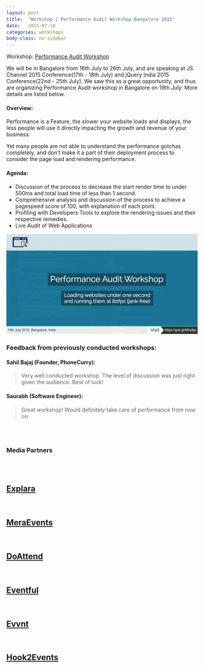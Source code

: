 ```yaml
---
layout: post
title:  "Workshop | Performance Audit Workshop Bangalore 2015"
date:   2015-07-19
categories: workshops
body-class: no-sidebar
---
```


Workshop: [Performance Audit Workshop](https://in.explara.com/e/performance-audit-workshop-bangalore-2015)<br>

We will be in Bangalore from 16th July to 26th July, and are speaking at JS Channel 2015 Conference(17th - 18th July) and jQuery India 2015 Conference(22nd - 25th July). We saw this as a great opportunity, and thus are organizing Performance Audit workshop in Bangalore on 19th July. More details are listed below.

#### Overview:

Performance is a Feature, the slower your website loads and displays, the less people will use it directly impacting the growth and revenue of your business.

Yet many people are not able to understand the performance gotchas completely, and don’t make it a part of their deployment process to consider the page load and rendering performance.

#### Agenda:

- Discussion of the process to decrease the start render time to under 500ms and total load time of less than 1 second.
- Comprehensive analysis and discussion of the process to achieve a pagespeed score of 100, with explanation of each point.
- Profiling with Developers Tools to explore the rendering issues and their respective remedies.
- Live Audit of Web Applications


![Workshop pics](/images/workshops/bangalore-2015/performance-audit-workshop-bangalore.png)

### Feedback from previously conducted workshops:

#### Sahil Bajaj (Founder, PhoneCurry):

<blockquote>
  Very well conducted workshop. The level of discussion was just right given the audience. Best of luck!
</blockquote>

#### Saurabh (Software Engineer):

<blockquote>
  Great workshop! Would definitely take care of performance from now on.
</blockquote>

<br><br>

<h3 class="center">Media Partners</h3>
<br>
<div class="grid  case-study-grid center">
  <div class="grid-item one-third">
    <div class="tile">
      <a href="https://in.explara.com/e/performance-audit-workshop-bangalore-2015" title="Performance Audit Workshop registrations on Explara" target="_blank">
        <img class="b-lazy" src="data:image/gif;base64,R0lGODlhAQABAAAAACH5BAEKAAEALAAAAAABAAEAAAICTAEAOw==" data-src="/images/workshops/bangalore-2015/explara.png" alt="Performance Audit Workshop Explara" />
        <h2>Explara</h2>
      </a>
    </div>
  </div>
  <div class="grid-item one-third">
    <div class="tile">
      <a href="http://www.meraevents.com/event/performance-audit-workshop-bangalore-2015" target="_blank" title="Performance Audit Workshop promotion on MeraEvents">
        <img class="b-lazy" src="data:image/gif;base64,R0lGODlhAQABAAAAACH5BAEKAAEALAAAAAABAAEAAAICTAEAOw==" data-src="/images/workshops/bangalore-2015/meraevents.png" alt="Performance Audit Workshop MeraEvents" />
        <h2>MeraEvents</h2>
      </a>
    </div>
  </div>
  <div class="grid-item one-third">
    <div class="tile">
      <a href="http://perfaudit-bangalore-2015.doattend.com" title="Performance Audit Workshop registrations on DoAttend" target="_blank">
        <img class="b-lazy" src="data:image/gif;base64,R0lGODlhAQABAAAAACH5BAEKAAEALAAAAAABAAEAAAICTAEAOw==" data-src="/images/workshops/bangalore-2015/doattend.png" alt="Performance Audit Workshop DoAttend" />
        <h2>DoAttend</h2>
      </a>
    </div>
  </div>
</div>
<div class="grid  case-study-grid">
  <div class="grid-item one-third">
    <div class="tile">
      <a href="http://eventful.com/bangalore/events/performance-audit-workshop-/E0-001-085314043-3" target="_blank" title="Performance Audit Workshop promotion on Eventful">
        <img class="b-lazy" src="data:image/gif;base64,R0lGODlhAQABAAAAACH5BAEKAAEALAAAAAABAAEAAAICTAEAOw==" data-src="/images/workshops/bangalore-2015/eventful.jpg" alt="Performance Audit Workshop Eventful" />
        <h2>Eventful</h2>
      </a>
    </div>
  </div>
  <div class="grid-item one-third">
    <div class="tile">
      <a href="#" target="_blank" title="Performance Audit Workshop promotion on Evvnt">
        <img class="b-lazy" src="data:image/gif;base64,R0lGODlhAQABAAAAACH5BAEKAAEALAAAAAABAAEAAAICTAEAOw==" data-src="/images/workshops/bangalore-2015/evvnt.png" alt="Performance Audit Workshop Evvnt" />
        <h2>Evvnt</h2>
      </a>
    </div>
  </div>
  <div class="grid-item one-third">
    <div class="tile">
      <a href="#" target="_blank" title="Performance Audit Workshop promotion on Hook2Events">
        <div class="img-container">
          <img class="b-lazy" src="data:image/gif;base64,R0lGODlhAQABAAAAACH5BAEKAAEALAAAAAABAAEAAAICTAEAOw==" data-src="/images/workshops/bangalore-2015/hook2events.jpg" alt="Performance Audit Workshop Hook2Events" />
        </div>
        <h2>Hook2Events</h2>
      </a>
    </div>
  </div>
</div>